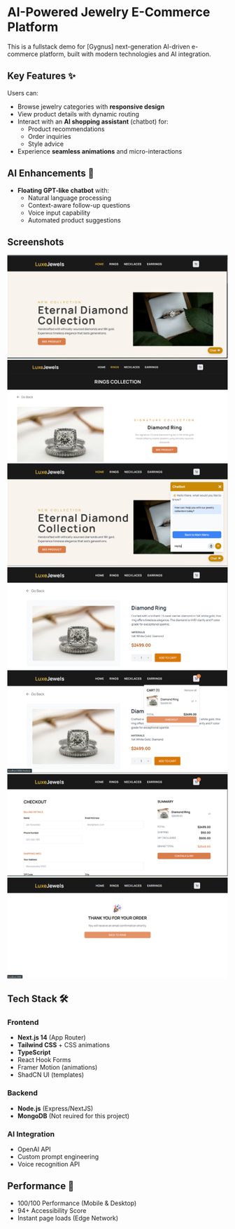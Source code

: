 # AI-Powered Jewelry E-Commerce Platform

This is a fullstack demo for [Gygnus] next-generation AI-driven e-commerce platform, built with modern technologies and AI integration.

## Key Features ✨

Users can:

- Browse jewelry categories with **responsive design**
- View product details with dynamic routing
- Interact with an **AI shopping assistant** (chatbot) for:
  - Product recommendations
  - Order inquiries
  - Style advice
- Experience **seamless animations** and micro-interactions

## AI Enhancements 🤖

- **Floating GPT-like chatbot** with:
  - Natural language processing
  - Context-aware follow-up questions
  - Voice input capability
  - Automated product suggestions

## Screenshots

![Homepage](/public/package/homepage.png)
![Product Page](/public/package/product.png)
![AI Chatbot](/public/package/chatbot.png)
![Product Details Page](/public/package/product-details.png)
![Checkout Cart drop down](/public/package/checkout-cart.png)
![Billing Page](/public/package/billing-page.png)
![Order Success Page](/public/package/order-success.png)

## Tech Stack 🛠️

### Frontend

- **Next.js 14** (App Router)
- **Tailwind CSS** + CSS animations
- **TypeScript**
- React Hook Forms
- Framer Motion (animations)
- ShadCN UI (templates)

### Backend

- **Node.js** (Express/NextJS)
- **MongoDB** (Not reuired for this project)

### AI Integration

- OpenAI API
- Custom prompt engineering
- Voice recognition API

## Performance 🚀

- 100/100 Performance (Mobile & Desktop)
- 94+ Accessibility Score
- Instant page loads (Edge Network)
